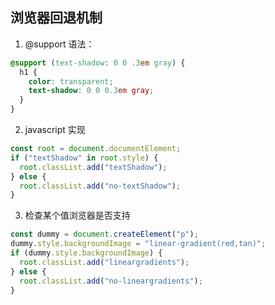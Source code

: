 ## 浏览器回退机制

1. @support 语法：

```css
@support (text-shadow: 0 0 .3em gray) {
  h1 {
    color: transparent;
    text-shadow: 0 0 0.3em gray;
  }
}
```

2. javascript 实现

```javascript
const root = document.documentElement;
if ("textShadow" in root.style) {
  root.classList.add("textShadow");
} else {
  root.classList.add("no-textShadow");
}
```

3. 检查某个值浏览器是否支持

```javascript
const dummy = document.createElement("p");
dummy.style.backgroundImage = "linear-gradient(red,tan)";
if (dummy.style.backgroundImage) {
  root.classList.add("lineargradients");
} else {
  root.classList.add("no-lineargradients");
}
```
